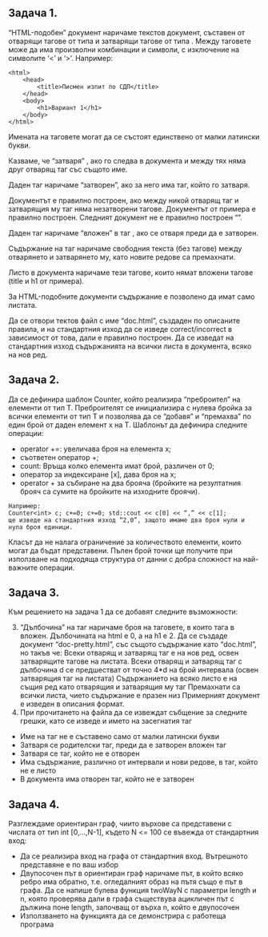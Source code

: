 ## Задача 1. 
“HTML-подобен” документ наричаме текстов документ, съставен от отварящи тагове от типа <tagname> и затварящи тагове от типа </tagname>. Между таговете може да има произволни комбинации и символи, с изключение на символите ‘<’ и ‘>’. Например:
```
<html>
    <head>
        <title>Писмен изпит по СДП</title>
    </head>
    <body>
        <h1>Вариант 1</h1>
    </body>
</html>
```
Имената на таговете могат да се състоят единствено от малки латински букви. 

Казваме, че </tag> “затваря” <tag>, ако го следва в документа и между тях няма друг отварящ таг със същото име. 

Даден таг наричаме “затворен”, ако за него има таг, който го затваря. 

Документът е правилно построен, ако между никой отварящ таг <tag> и затварящия му таг </tag> няма незатворени тагове. Документът от примера е правилно построен. Следният документ не е правилно построен “<tag><wrong></tag></wrong>”.

Даден таг <child> наричаме “вложен” в таг <parent>, ако <child> се отваря преди <parent> да е затворен.

Съдържание на таг наричаме свободния текста (без тагове) между отварянето и затварянето му, като новите редове са премахнати. 

Листо в документа наричаме тези тагове, които нямат вложени тагове (title и h1 от примера). 

За  HTML-подобните документи съдържание е позволено да имат само листата.

Да се отвори тектов файл с име “doc.html”, създаден по описаните правила, и на стандартния изход да се изведе correct/incorrect в зависимост от това, дали е правилно построен. 
Да се изведат на стандартния изход съдържанията на всички листа в документа, всяко на нов ред.

## Задача 2.
Да се дефинира шаблон Counter<T>, който реализира “преброител” на елементи от тип T. Преброителят се инициализира с нулева бройка за всички елементи от тип T и позволява да се “добавя” и “премахва” по един брой от даден елемент x на T. Шаблонът да дефинира следните операции:

- operator +=: увеличава  броя на елемента x;
- съответен оператор +;
- count: Връща колко елемента имат брой, различен от 0;
- оператор за индексиране [x], дава броя на x;
- operator + за събиране на два брояча (бройките на резултатния брояч са сумите на бройките на изходните броячи).
```
Например: 
Counter<int> c; c+=0; c+=0; std::cout << c[0] << “,” << c[1];
ще изведе на стандартния изход “2,0”, защото имаме два броя нули и нула броя единици.
```
Класът да не налага ограничение за количеството елементи, които могат да бъдат представени. Пълен брой точки ще получите при използване на подходяща структура от данни с добра сложност на най-важните операции.

## Задача 3.
Към решението на задача 1 да се добавят следните възможности:

3. “Дълбочина” на таг наричаме броя на таговете, в които тага в вложен. Дълбочината на html е 0, а на h1 е 2. Да се създаде документ “doc-pretty.html”, със същото съдържание като “doc.html”, но такъв че:
Всеки отварящ и затварящ таг е на нов ред, освен затварящите тагове на листата.
Всеки отварящ и затварящ таг с дълбочина d се предшестват от точно 4*d на брой интервала (освен затварящия таг на листата)
Съдържанието на всяко листо е на същия ред като отварящия и затварящия му таг
Премахнати са всички листа, чието съдържание е празен низ
Примерният документ е изведен в описания формат.
4. При прочитането на файла да се извеждат събщение за следните грешки, като се изведе и името на засегнатия таг
- Име на таг не е съставено само от малки латински букви
- Затваря се родителски таг, преди да е затворен вложен таг
- Затваря се таг, който не е отворен
- Има съдържание, различно от интервали и нови редове, в таг, който не е листо
- В документа има отворен таг, който не е затворен

## Задача 4. 
Разглеждаме ориентиран граф, чиито върхове са представени с числата от тип int [0,...,N-1], където N <= 100 се въвежда от стандартния вход:
- Да се реализира вход на графа от стандартния вход. Вътрешното представяне е по ваш избор
- Двупосочен път в ориентиран граф наричаме път, в който всяко ребро има обратно, т.е. огледалният образ на пътя също е път в графа. Да се напише булева функция twoWayN с параметри length и n, която проверява дали в графа съществува ацикличен път с дължина поне length, започващ от върха n, който е двупосочен
- Използването на функцията да се демонстрира с работеща програма
